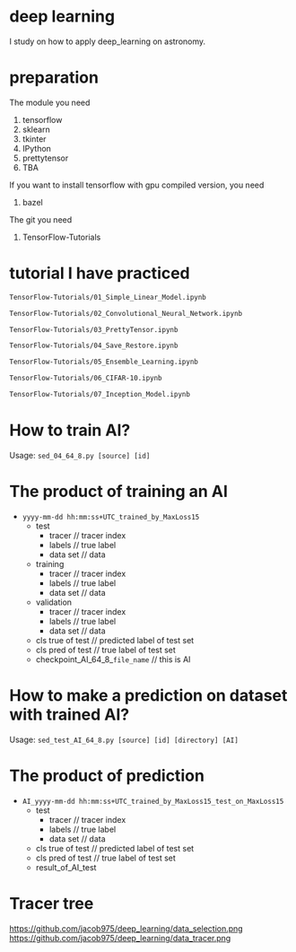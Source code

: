 # deep learning
I study on how to apply deep_learning on astronomy.

# preparation
The module you need
1. tensorflow
2. sklearn
3. tkinter
4. IPython
5. prettytensor
4. TBA

If you want to install tensorflow with gpu compiled version, you need
1. bazel

The git you need
1. TensorFlow-Tutorials

# tutorial I have practiced
```bash
TensorFlow-Tutorials/01_Simple_Linear_Model.ipynb

TensorFlow-Tutorials/02_Convolutional_Neural_Network.ipynb

TensorFlow-Tutorials/03_PrettyTensor.ipynb

TensorFlow-Tutorials/04_Save_Restore.ipynb

TensorFlow-Tutorials/05_Ensemble_Learning.ipynb

TensorFlow-Tutorials/06_CIFAR-10.ipynb

TensorFlow-Tutorials/07_Inception_Model.ipynb
```

# How to train AI?

Usage:
```sed_04_64_8.py [source] [id]```

# The product of training an AI

+ `yyyy-mm-dd hh:mm:ss+UTC_trained_by_MaxLoss15`
  + test
    + tracer	        // tracer index
    + labels		    // true label
    + data set		    // data
  - training
    + tracer            // tracer index
    + labels            // true label
    + data set          // data
  - validation
    + tracer             // tracer index
    + labels            // true label
    + data set          // data
  + cls true of test                        // predicted label of test set
  + cls pred of test                        // true label of test set
  + checkpoint_AI_64_8_`file_name`          // this is AI

# How to make a prediction on dataset with trained AI?

Usage:
```sed_test_AI_64_8.py [source] [id] [directory] [AI]```

# The product of prediction

+ `AI_yyyy-mm-dd hh:mm:ss+UTC_trained_by_MaxLoss15_test_on_MaxLoss15`
  + test
    + tracer            // tracer index
    + labels            // true label
    + data set          // data
  + cls true of test                        // predicted label of test set
  + cls pred of test                        // true label of test set
  + result_of_AI_test

# Tracer tree

https://github.com/jacob975/deep_learning/data_selection.png
https://github.com/jacob975/deep_learning/data_tracer.png

